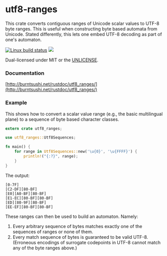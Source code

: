 utf8-ranges
===========
This crate converts contiguous ranges of Unicode scalar values to UTF-8 byte
ranges. This is useful when constructing byte based automata from Unicode.
Stated differently, this lets one embed UTF-8 decoding as part of one's
automaton.

[![Linux build status](https://api.travis-ci.org/BurntSushi/utf8-ranges.png)](https://travis-ci.org/BurntSushi/utf8-ranges)
[![](http://meritbadge.herokuapp.com/utf8-ranges)](https://crates.io/crates/walkdir)

Dual-licensed under MIT or the [UNLICENSE](http://unlicense.org).


### Documentation

[http://burntsushi.net/rustdoc/utf8_ranges/](http://burntsushi.net/rustdoc/utf8_ranges/)


### Example

This shows how to convert a scalar value range (e.g., the basic multilingual
plane) to a sequence of byte based character classes.


```rust
extern crate utf8_ranges;

use utf8_ranges::Utf8Sequences;

fn main() {
    for range in Utf8Sequences::new('\u{0}', '\u{FFFF}') {
        println!("{:?}", range);
    }
}
```

The output:

```
[0-7F]
[C2-DF][80-BF]
[E0][A0-BF][80-BF]
[E1-EC][80-BF][80-BF]
[ED][80-9F][80-BF]
[EE-EF][80-BF][80-BF]
```

These ranges can then be used to build an automaton. Namely:

1. Every arbitrary sequence of bytes matches exactly one of the sequences of
   ranges or none of them.
2. Every match sequence of bytes is guaranteed to be valid UTF-8. (Erroneous
   encodings of surrogate codepoints in UTF-8 cannot match any of the byte
   ranges above.)
